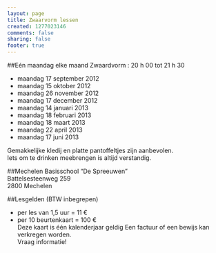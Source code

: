 ```yaml
--- 
layout: page
title: Zwaarvorm lessen
created: 1277023146
comments: false
sharing: false
footer: true
---
```


##Eén maandag elke maand
Zwaardvorm : 20 h 00 tot 21 h 30

* maandag 17 september 2012
* maandag 15 oktober 2012
* maandag 26 november 2012
* maandag 17 december 2012
* maandag 14 januari 2013
* maandag 18 februari 2013
* maandag 18 maart 2013
* maandag 22 april 2013
* maandag 17 juni 2013


Gemakkelijke kledij en platte pantoffeltjes zijn aanbevolen.   
Iets om te drinken meebrengen is altijd verstandig.


##Mechelen
Basisschool &ldquo;De Spreeuwen&rdquo;  
Battelsesteenweg 259  
2800 Mechelen

##Lesgelden (BTW inbegrepen)
* per les van 1,5 uur = 11 &euro;</li>
* per 10 beurtenkaart = 100 &euro;</li>
Deze kaart is &eacute;&eacute;n kalenderjaar geldig
Een factuur of een bewijs kan verkregen worden.  
Vraag informatie!

